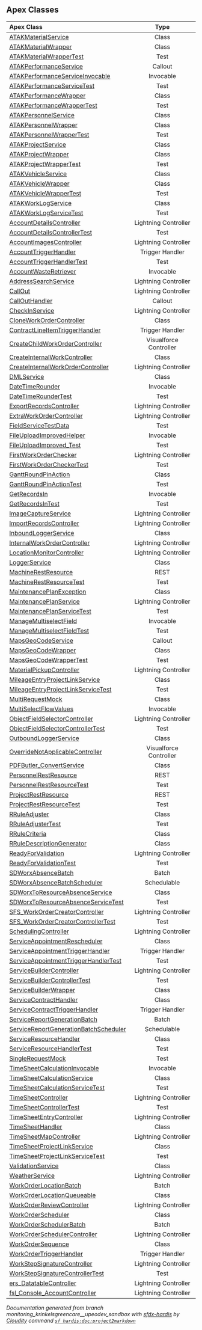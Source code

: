 ## Apex Classes

| Apex Class | Type |
| :----      | :--: | 
| [ATAKMaterialService](ATAKMaterialService.md) | Class |
| [ATAKMaterialWrapper](ATAKMaterialWrapper.md) | Class |
| [ATAKMaterialWrapperTest](ATAKMaterialWrapperTest.md) | Test |
| [ATAKPerformanceService](ATAKPerformanceService.md) | Callout |
| [ATAKPerformanceServiceInvocable](ATAKPerformanceServiceInvocable.md) | Invocable |
| [ATAKPerformanceServiceTest](ATAKPerformanceServiceTest.md) | Test |
| [ATAKPerformanceWrapper](ATAKPerformanceWrapper.md) | Class |
| [ATAKPerformanceWrapperTest](ATAKPerformanceWrapperTest.md) | Test |
| [ATAKPersonnelService](ATAKPersonnelService.md) | Class |
| [ATAKPersonnelWrapper](ATAKPersonnelWrapper.md) | Class |
| [ATAKPersonnelWrapperTest](ATAKPersonnelWrapperTest.md) | Test |
| [ATAKProjectService](ATAKProjectService.md) | Class |
| [ATAKProjectWrapper](ATAKProjectWrapper.md) | Class |
| [ATAKProjectWrapperTest](ATAKProjectWrapperTest.md) | Test |
| [ATAKVehicleService](ATAKVehicleService.md) | Class |
| [ATAKVehicleWrapper](ATAKVehicleWrapper.md) | Class |
| [ATAKVehicleWrapperTest](ATAKVehicleWrapperTest.md) | Test |
| [ATAKWorkLogService](ATAKWorkLogService.md) | Class |
| [ATAKWorkLogServiceTest](ATAKWorkLogServiceTest.md) | Test |
| [AccountDetailsController](AccountDetailsController.md) | Lightning Controller |
| [AccountDetailsControllerTest](AccountDetailsControllerTest.md) | Test |
| [AccountImagesController](AccountImagesController.md) | Lightning Controller |
| [AccountTriggerHandler](AccountTriggerHandler.md) | Trigger Handler |
| [AccountTriggerHandlerTest](AccountTriggerHandlerTest.md) | Test |
| [AccountWasteRetriever](AccountWasteRetriever.md) | Invocable |
| [AddressSearchService](AddressSearchService.md) | Lightning Controller |
| [CallOut](CallOut.md) | Lightning Controller |
| [CallOutHandler](CallOutHandler.md) | Callout |
| [CheckInService](CheckInService.md) | Lightning Controller |
| [CloneWorkOrderController](CloneWorkOrderController.md) | Class |
| [ContractLineItemTriggerHandler](ContractLineItemTriggerHandler.md) | Trigger Handler |
| [CreateChildWorkOrderController](CreateChildWorkOrderController.md) | Visualforce Controller |
| [CreateInternalWorkController](CreateInternalWorkController.md) | Class |
| [CreateInternalWorkOrderController](CreateInternalWorkOrderController.md) | Lightning Controller |
| [DMLService](DMLService.md) | Class |
| [DateTimeRounder](DateTimeRounder.md) | Invocable |
| [DateTimeRounderTest](DateTimeRounderTest.md) | Test |
| [ExportRecordsController](ExportRecordsController.md) | Lightning Controller |
| [ExtraWorkOrderController](ExtraWorkOrderController.md) | Lightning Controller |
| [FieldServiceTestData](FieldServiceTestData.md) | Test |
| [FileUploadImprovedHelper](FileUploadImprovedHelper.md) | Invocable |
| [FileUploadImproved_Test](FileUploadImproved_Test.md) | Test |
| [FirstWorkOrderChecker](FirstWorkOrderChecker.md) | Lightning Controller |
| [FirstWorkOrderCheckerTest](FirstWorkOrderCheckerTest.md) | Test |
| [GanttRoundPinAction](GanttRoundPinAction.md) | Class |
| [GanttRoundPinActionTest](GanttRoundPinActionTest.md) | Test |
| [GetRecordsIn](GetRecordsIn.md) | Invocable |
| [GetRecordsInTest](GetRecordsInTest.md) | Test |
| [ImageCaptureService](ImageCaptureService.md) | Lightning Controller |
| [ImportRecordsController](ImportRecordsController.md) | Lightning Controller |
| [InboundLoggerService](InboundLoggerService.md) | Class |
| [InternalWorkOrderController](InternalWorkOrderController.md) | Lightning Controller |
| [LocationMonitorController](LocationMonitorController.md) | Lightning Controller |
| [LoggerService](LoggerService.md) | Class |
| [MachineRestResource](MachineRestResource.md) | REST |
| [MachineRestResourceTest](MachineRestResourceTest.md) | Test |
| [MaintenancePlanException](MaintenancePlanException.md) | Class |
| [MaintenancePlanService](MaintenancePlanService.md) | Lightning Controller |
| [MaintenancePlanServiceTest](MaintenancePlanServiceTest.md) | Test |
| [ManageMultiselectField](ManageMultiselectField.md) | Invocable |
| [ManageMultiselectFieldTest](ManageMultiselectFieldTest.md) | Test |
| [MapsGeoCodeService](MapsGeoCodeService.md) | Callout |
| [MapsGeoCodeWrapper](MapsGeoCodeWrapper.md) | Class |
| [MapsGeoCodeWrapperTest](MapsGeoCodeWrapperTest.md) | Test |
| [MaterialPickupController](MaterialPickupController.md) | Lightning Controller |
| [MileageEntryProjectLinkService](MileageEntryProjectLinkService.md) | Class |
| [MileageEntryProjectLinkServiceTest](MileageEntryProjectLinkServiceTest.md) | Test |
| [MultiRequestMock](MultiRequestMock.md) | Class |
| [MultiSelectFlowValues](MultiSelectFlowValues.md) | Invocable |
| [ObjectFieldSelectorController](ObjectFieldSelectorController.md) | Lightning Controller |
| [ObjectFieldSelectorControllerTest](ObjectFieldSelectorControllerTest.md) | Test |
| [OutboundLoggerService](OutboundLoggerService.md) | Class |
| [OverrideNotApplicableController](OverrideNotApplicableController.md) | Visualforce Controller |
| [PDFButler_ConvertService](PDFButler_ConvertService.md) | Class |
| [PersonnelRestResource](PersonnelRestResource.md) | REST |
| [PersonnelRestResourceTest](PersonnelRestResourceTest.md) | Test |
| [ProjectRestResource](ProjectRestResource.md) | REST |
| [ProjectRestResourceTest](ProjectRestResourceTest.md) | Test |
| [RRuleAdjuster](RRuleAdjuster.md) | Class |
| [RRuleAdjusterTest](RRuleAdjusterTest.md) | Test |
| [RRuleCriteria](RRuleCriteria.md) | Class |
| [RRuleDescriptionGenerator](RRuleDescriptionGenerator.md) | Class |
| [ReadyForValidation](ReadyForValidation.md) | Lightning Controller |
| [ReadyForValidationTest](ReadyForValidationTest.md) | Test |
| [SDWorxAbsenceBatch](SDWorxAbsenceBatch.md) | Batch |
| [SDWorxAbsenceBatchScheduler](SDWorxAbsenceBatchScheduler.md) | Schedulable |
| [SDWorxToResourceAbsenceService](SDWorxToResourceAbsenceService.md) | Class |
| [SDWorxToResourceAbsenceServiceTest](SDWorxToResourceAbsenceServiceTest.md) | Test |
| [SFS_WorkOrderCreatorController](SFS_WorkOrderCreatorController.md) | Lightning Controller |
| [SFS_WorkOrderCreatorControllerTest](SFS_WorkOrderCreatorControllerTest.md) | Test |
| [SchedulingController](SchedulingController.md) | Lightning Controller |
| [ServiceAppointmentRescheduler](ServiceAppointmentRescheduler.md) | Class |
| [ServiceAppointmentTriggerHandler](ServiceAppointmentTriggerHandler.md) | Trigger Handler |
| [ServiceAppointmentTriggerHandlerTest](ServiceAppointmentTriggerHandlerTest.md) | Test |
| [ServiceBuilderController](ServiceBuilderController.md) | Lightning Controller |
| [ServiceBuilderControllerTest](ServiceBuilderControllerTest.md) | Test |
| [ServiceBuilderWrapper](ServiceBuilderWrapper.md) | Class |
| [ServiceContractHandler](ServiceContractHandler.md) | Class |
| [ServiceContractTriggerHandler](ServiceContractTriggerHandler.md) | Trigger Handler |
| [ServiceReportGenerationBatch](ServiceReportGenerationBatch.md) | Batch |
| [ServiceReportGenerationBatchScheduler](ServiceReportGenerationBatchScheduler.md) | Schedulable |
| [ServiceResourceHandler](ServiceResourceHandler.md) | Class |
| [ServiceResourceHandlerTest](ServiceResourceHandlerTest.md) | Test |
| [SingleRequestMock](SingleRequestMock.md) | Test |
| [TimeSheetCalculationInvocable](TimeSheetCalculationInvocable.md) | Invocable |
| [TimeSheetCalculationService](TimeSheetCalculationService.md) | Class |
| [TimeSheetCalculationServiceTest](TimeSheetCalculationServiceTest.md) | Test |
| [TimeSheetController](TimeSheetController.md) | Lightning Controller |
| [TimeSheetControllerTest](TimeSheetControllerTest.md) | Test |
| [TimeSheetEntryController](TimeSheetEntryController.md) | Lightning Controller |
| [TimeSheetHandler](TimeSheetHandler.md) | Class |
| [TimeSheetMapController](TimeSheetMapController.md) | Lightning Controller |
| [TimeSheetProjectLinkService](TimeSheetProjectLinkService.md) | Class |
| [TimeSheetProjectLinkServiceTest](TimeSheetProjectLinkServiceTest.md) | Test |
| [ValidationService](ValidationService.md) | Class |
| [WeatherService](WeatherService.md) | Lightning Controller |
| [WorkOrderLocationBatch](WorkOrderLocationBatch.md) | Batch |
| [WorkOrderLocationQueueable](WorkOrderLocationQueueable.md) | Class |
| [WorkOrderReviewController](WorkOrderReviewController.md) | Lightning Controller |
| [WorkOrderScheduler](WorkOrderScheduler.md) | Class |
| [WorkOrderSchedulerBatch](WorkOrderSchedulerBatch.md) | Batch |
| [WorkOrderSchedulerController](WorkOrderSchedulerController.md) | Lightning Controller |
| [WorkOrderSequence](WorkOrderSequence.md) | Class |
| [WorkOrderTriggerHandler](WorkOrderTriggerHandler.md) | Trigger Handler |
| [WorkStepSignatureController](WorkStepSignatureController.md) | Lightning Controller |
| [WorkStepSignatureControllerTest](WorkStepSignatureControllerTest.md) | Test |
| [ers_DatatableController](ers_DatatableController.md) | Lightning Controller |
| [fsl_Console_AccountController](fsl_Console_AccountController.md) | Lightning Controller |


_Documentation generated from branch monitoring_krinkelsgreencare__upeodev_sandbox with [sfdx-hardis](https://sfdx-hardis.cloudity.com) by [Cloudity](https://cloudity.com) command [`sf hardis:doc:project2markdown`](https://sfdx-hardis.cloudity.com/hardis/doc/project2markdown/)_
